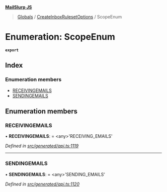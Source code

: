 **[MailSlurp JS](../README.md)**

> [Globals](../README.md) / [CreateInboxRulesetOptions](../modules/createinboxrulesetoptions.md) / ScopeEnum

# Enumeration: ScopeEnum

**`export`** 

## Index

### Enumeration members

* [RECEIVINGEMAILS](createinboxrulesetoptions.scopeenum.md#receivingemails)
* [SENDINGEMAILS](createinboxrulesetoptions.scopeenum.md#sendingemails)

## Enumeration members

### RECEIVINGEMAILS

•  **RECEIVINGEMAILS**:  = \<any>'RECEIVING\_EMAILS'

*Defined in [src/generated/api.ts:1119](https://github.com/mailslurp/mailslurp-client/blob/37bf78e/src/generated/api.ts#L1119)*

___

### SENDINGEMAILS

•  **SENDINGEMAILS**:  = \<any>'SENDING\_EMAILS'

*Defined in [src/generated/api.ts:1120](https://github.com/mailslurp/mailslurp-client/blob/37bf78e/src/generated/api.ts#L1120)*
